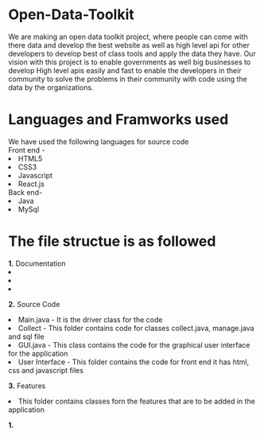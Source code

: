 # Open-Data-Toolkit
We are making an open data toolkit project, where people can come with there data and develop the best website as well as high level api for other developers to develop best of class tools and apply the data they have. Our vision with this project is to enable governments as well big businesses to develop High level apis easily and fast to enable the developers in their community to solve the problems in their community with code using the data by the organizations.

<h1> Languages and Framworks used </h1>
We have used the following languages for source code 
<br>
Front end - 
<li> HTML5
  <li> CSS3
    <li> Javascript 
      <li> React.js
        
<br>
Back end-
<li> Java
  <li> MySql
    
 <h1> The file structue is as followed </h1> 
  <b>1.</b> Documentation
  <li> 
    <li>
      <li>
        
  <b>2.</b> Source Code
   <li> Main.java - It is the driver class for the code 
     <li> Collect - This folder contains code for classes collect.java, manage.java and sql file 
       <li> GUI.java - This class contains the code for the graphical user interface for the application
         <li> User Interface - This folder contains the code for front end it has html, css and javascript files
        
  <b>3.</b> Features
  <li> This folder contains classes forn the features that are to be added in the application 
  
  <b>1.</b>
  

